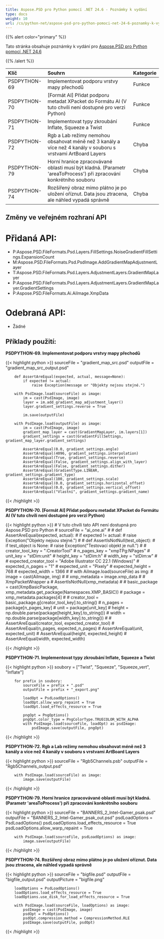 ```yaml
---
title: Aspose.PSD pro Python pomocí .NET 24.6 - Poznámky k vydání
type: docs
weight: 10
url: /cs/python-net/aspose-psd-pro-python-pomoci-net-24-6-poznamky-k-vydani/
---
```


{{% alert color="primary" %}}

Tato stránka obsahuje poznámky k vydání pro [Aspose.PSD pro Python pomocí .NET 24.6](https://pypi.org/project/aspose-psd/)

{{% /alert %}}

| **Klíč**      | **Souhrn**                                                                                                       | **Kategorie** |
|:-------------|:------------------------------------------------------------------------------------------------------------------|:-------------|
| PSDPYTHON-69 | Implementovat podporu vrstvy mapy přechodů                                                                           | Funkce      |
| PSDPYTHON-70 | [Formát AI] Přidat podporu metadat XPacket do Formátu AI (V tuto chvíli není dostupné pro verzi Python)        | Funkce      |
| PSDPYTHON-71 | Implementovat typy zkroubání Inflate, Squeeze a Twist                                                               | Funkce      |
| PSDPYTHON-72 |  Rgb a Lab režimy nemohou obsahovat méně než 3 kanály a více než 4 kanály v souboru s vrstvami ArtBoard Layers | Chyba          |
| PSDPYTHON-79 | Horní hranice zpracovávané oblasti musí být kladná. (Parametr 'areaToProcess') při zpracování konkrétního souboru          | Chyba          |
| PSDPYTHON-74 | Rozšířený obraz mimo plátno je po uložení oříznut. Data jsou ztracena, ale náhled vypadá správně               | Chyba          |

## **Změny ve veřejném rozhraní API**
# **Přidaná API:**
- P:Aspose.PSD.FileFormats.Psd.Layers.FillSettings.NoiseGradientFillSettings.ExpansionCount
- M:Aspose.PSD.FileFormats.Psd.PsdImage.AddGradientMapAdjustmentLayer
- T:Aspose.PSD.FileFormats.Psd.Layers.AdjustmentLayers.GradientMapLayer
- P:Aspose.PSD.FileFormats.Psd.Layers.AdjustmentLayers.GradientMapLayer.GradientSettings
- P:Aspose.PSD.FileFormats.Ai.AiImage.XmpData

# **Odebraná API:**
- Žádné

## **Příklady použití:**

**PSDPYTHON-69. Implementovat podporu vrstvy mapy přechodů**

{{< highlight python >}}
        sourceFile = "gradient_map_src.psd"
        outputFile = "gradient_map_src_output.psd"
      
        def AssertAreEqual(expected, actual, message=None):
            if expected != actual:
                raise Exception(message or "Objekty nejsou stejné.")

        with PsdImage.load(sourceFile) as image:
            im = cast(PsdImage, image)
            layer = im.add_gradient_map_adjustment_layer()
            layer.gradient_settings.reverse = True

            im.save(outputFile)

        with PsdImage.load(outputFile) as image:
            im = cast(PsdImage, image)
            gradient_map_layer = cast(GradientMapLayer, im.layers[1])
            gradient_settings = cast(GradientFillSettings, gradient_map_layer.gradient_settings)

            AssertAreEqual(0.0, gradient_settings.angle)
            AssertAreEqual(4096, gradient_settings.interpolation)
            AssertAreEqual(True, gradient_settings.reverse)
            AssertAreEqual(False, gradient_settings.align_with_layer)
            AssertAreEqual(False, gradient_settings.dither)
            AssertAreEqual(GradientType.LINEAR, gradient_settings.gradient_type)
            AssertAreEqual(100, gradient_settings.scale)
            AssertAreEqual(0.0, gradient_settings.horizontal_offset)
            AssertAreEqual(0.0, gradient_settings.vertical_offset)
            AssertAreEqual("Vlastní", gradient_settings.gradient_name)
{{< /highlight >}}

**PSDPYTHON-70. [Formát AI] Přidat podporu metadat XPacket do Formátu AI (V tuto chvíli není dostupné pro verzi Python)**

{{< highlight python >}}
    #     V tuto chvíli tato API není dostupná pro Aspose.PSD pro Python
    #     sourceFile = "ai_one.ai"
    #
    #     def AssertAreEqual(expected, actual):
    #         if expected != actual:
    #             raise Exception("Objekty nejsou stejné.")
    #
    #     def AssertIsNotNull(test_object):
    #         if test_object is None:
    #             raise Exception("Testovací objekt je null.")
    #
    #     creator_tool_key = ":CreatorTool"
    #     n_pages_key = "xmpTPg:NPages"
    #     unit_key = "stDim:unit"
    #     height_key = "stDim:h"
    #     width_key = "stDim:w"
    #
    #     expected_creator_tool = "Adobe Illustrator CC 22.1 (Windows)"
    #     expected_n_pages = "1"
    #     expected_unit = "Pixely"
    #     expected_height = 768
    #     expected_width = 1366
    #
    #     with AiImage.load(sourceFile) as img:
    #         image = cast(AiImage, img)
    #
    #         xmp_metadata = image.xmp_data
    #        # XmpPacketWrapper a
    #         AssertIsNotNull(xmp_metadata)
    #
    #         basic_package = cast(XmpBasicPackage, xmp_metadata.get_package(Namespaces.XMP_BASIC))
    #         package = xmp_metadata.packages[4]
    #
    #         creator_tool = basic_package.g[creator_tool_key].to_string()
    #         n_pages = package[n_pages_key]
    #         unit = package[unit_key]
    #         height = np.double.parse(package[height_key].to_string())
    #         width = np.double.parse(package[width_key].to_string())
    #
    #         AssertAreEqual(creator_tool, expected_creator_tool)
    #         AssertAreEqual(n_pages, expected_n_pages)
    #         AssertAreEqual(unit, expected_unit)
    #         AssertAreEqual(height, expected_height)
    #         AssertAreEqual(width, expected_width)

{{< /highlight >}}

**PSDPYTHON-71. Implementovat typy zkroubání Inflate, Squeeze a Twist**

{{< highlight python >}}
        soubory = ["Twist", "Squeeze", "Squeeze_vert", "Inflate"]

        for prefix in soubory:
            sourceFile = prefix + ".psd"
            outputFile = prefix + "_export.png"

            loadOpt = PsdLoadOptions()
            loadOpt.allow_warp_repaint = True
            loadOpt.load_effects_resource = True

            pngOpt = PngOptions()
            pngOpt.color_type = PngColorType.TRUECOLOR_WITH_ALPHA
            with PsdImage.load(sourceFile, loadOpt) as psdImage:
                psdImage.save(outputFile, pngOpt)
{{< /highlight >}}

**PSDPYTHON-72. Rgb a Lab režimy nemohou obsahovat méně než 3 kanály a více než 4 kanály v souboru s vrstvami ArtBoard Layers**

{{< highlight python >}}
        sourceFile = "Rgb5Channels.psb"
        outputFile = "Rgb5Channels_output.psd"

        with PsdImage.load(sourceFile) as image:
            image.save(outputFile)

{{< /highlight >}}

**PSDPYTHON-79. Horní hranice zpracovávané oblasti musí být kladná. (Parametr 'areaToProcess') při zpracování konkrétního souboru**

{{< highlight python >}}
        sourceFile = "BANNERS_2_Intel-Gamer_psak.psd"
        outputFile = "BANNERS_2_Intel-Gamer_psak_out.psd"
        psdLoadOptions = PsdLoadOptions()
        psdLoadOptions.load_effects_resource = True
        psdLoadOptions.allow_warp_repaint = True

        with PsdImage.load(sourceFile, psdLoadOptions) as image:
            image.save(outputFile)
{{< /highlight >}}

**PSDPYTHON-74. Rozšířený obraz mimo plátno je po uložení oříznut. Data jsou ztracena, ale náhled vypadá správně**

{{< highlight python >}}
        sourceFile = "bigfile.psd"
        outputFile = "bigfile_output.psd"
        outputPicture = "bigfile.png"

        loadOptions = PsdLoadOptions()
        loadOptions.load_effects_resource = True
        loadOptions.use_disk_for_load_effects_resource = True

        with PsdImage.load(sourceFile, loadOptions) as image:
            psdImage = cast(PsdImage, image)
            psdOpt = PsdOptions()
            psdOpt.compression_method = CompressionMethod.RLE
            psdImage.save(outputFile, psdOpt)


{{< /highlight >}}

